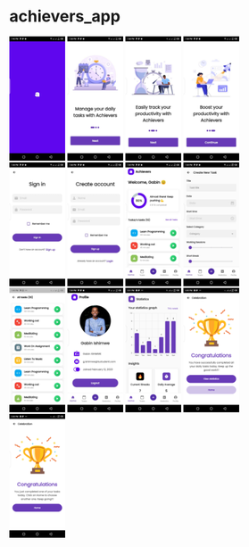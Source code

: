 # achievers_app

<p float="left">
  <img src="./assets/readme/splash_screen.jpeg" width="100" />
  <img src="./assets/readme/onboarding_1.jpeg" width="100" />
  <img src="./assets/readme/onboarding_2.jpeg" width="100" />
  <img src="./assets/readme/onboarding_3.jpeg" width="100" />
  <img src="./assets/readme/sign_in.jpeg" width="100" />
  <img src="./assets/readme/sign_up.jpeg" width="100" />
  <img src="./assets/readme/home_page.jpeg" width="100" />
  <img src="./assets/readme/create_task.jpeg" width="100" />
    <img src="./assets/readme/task_page.jpeg" width="100" />
  <img src="./assets/readme/profile_page.jpeg" width="100" />
  <img src="./assets/readme/statistics.png" width="100" />
  <img src="./assets/readme/completion.png" width="100" />
  <img src="./assets/readme/daily_task.png" width="100" />

</p>
